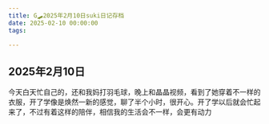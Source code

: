 ```yaml
---
title: G🛹2025年2月10日suki日记存档
date: 2025-02-10 00:00:00
tags:

---
```


## 2025年2月10日

今天白天忙自己的，还和我妈打羽毛球，晚上和晶晶视频，看到了她穿着不一样的衣服，开了学像是焕然一新的感觉，聊了半个小时，很开心。开了学以后就会忙起来了，不过有着这样的陪伴，相信我的生活会不一样，会更有动力
